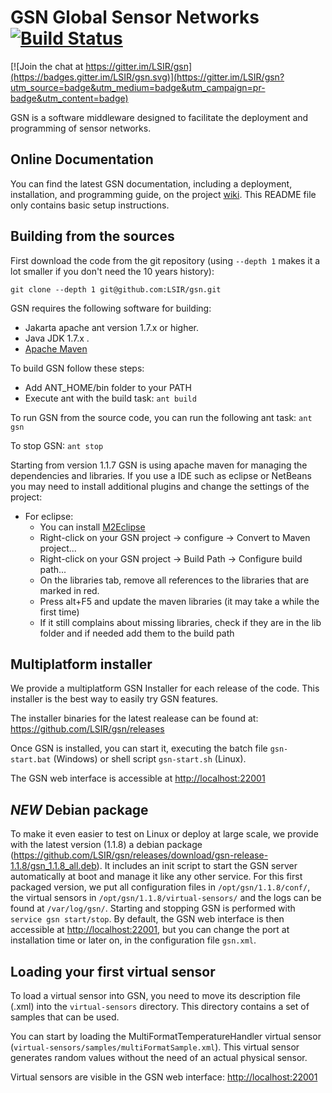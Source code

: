 # GSN Global Sensor Networks [![Build Status](https://travis-ci.org/LSIR/gsn.svg)](https://travis-ci.org/LSIR/gsn)

[![Join the chat at https://gitter.im/LSIR/gsn](https://badges.gitter.im/LSIR/gsn.svg)](https://gitter.im/LSIR/gsn?utm_source=badge&utm_medium=badge&utm_campaign=pr-badge&utm_content=badge)

GSN is a software middleware designed to facilitate the deployment and programming of sensor networks. 

## Online Documentation

You can find the latest GSN documentation, including a deployment, installation, and programming
guide, on the project [wiki](https://github.com/LSIR/gsn/wiki).
This README file only contains basic setup instructions.

## Building from the sources

First download the code from the git repository (using ``--depth 1`` makes it a lot smaller if you don't need the 10 years history):

	git clone --depth 1 git@github.com:LSIR/gsn.git

GSN requires the following software for building:

* Jakarta apache ant version 1.7.x or higher.
* Java JDK 1.7.x .
* [Apache Maven](http://maven.apache.org/download.cgi)

To build GSN follow these steps:
* Add ANT_HOME/bin folder to your PATH
* Execute ant with the build task:
	``ant build``

To run GSN from the source code, you can run the following ant task:
	``ant gsn``

To stop GSN:
	``ant stop``

Starting from version 1.1.7 GSN is using apache maven for managing the dependencies and libraries.
If you use a IDE such as eclipse or NetBeans you may need to install additional plugins and change the settings of the project:

* For eclipse: 
  * You can install [M2Eclipse](http://eclipse.org/m2e/) 
  * Right-click on your GSN project -> configure -> Convert to Maven project... 
  * Right-click on your GSN project -> Build Path -> Configure build path...
  * On the libraries tab, remove all references to the libraries that are marked in red.
  * Press alt+F5 and update the maven libraries (it may take a while the first time) 
  * If it still complains about missing libraries, check if they are in the lib folder and if needed add them to the build path

## Multiplatform installer

We provide a multiplatform GSN Installer for each release of the code. This installer is the best way to easily try GSN features. 

The installer binaries for the latest realease can be found at:
<https://github.com/LSIR/gsn/releases>

Once GSN is installed, you can start it, executing the batch file `gsn-start.bat` (Windows) or shell script `gsn-start.sh` (Linux). 

The GSN web interface is accessible at <http://localhost:22001>

## *NEW*  Debian package

To make it even easier to test on Linux or deploy at large scale, we provide with the latest version (1.1.8) a debian package (https://github.com/LSIR/gsn/releases/download/gsn-release-1.1.8/gsn_1.1.8_all.deb). It includes an init script to start the GSN server automatically at boot and manage it like any other service. For this first packaged version, we put all configuration files in `/opt/gsn/1.1.8/conf/`, the virtual sensors in `/opt/gsn/1.1.8/virtual-sensors/` and the logs can be found at `/var/log/gsn/`. Starting and stopping GSN is performed with `service gsn start/stop`. By default, the GSN web interface is then accessible at <http://localhost:22001>, but you can change the port at installation time or later on, in the configuration file `gsn.xml`.

## Loading your first virtual sensor

To load a virtual sensor into GSN, you need to move its description file (.xml) into the `virtual-sensors` directory.
This directory contains a set of samples that can be used.

You can start by loading the MultiFormatTemperatureHandler virtual sensor (`virtual-sensors/samples/multiFormatSample.xml`).
This virtual sensor generates random values without the need of an actual physical sensor.

Virtual sensors are visible in the GSN web interface: <http://localhost:22001>



